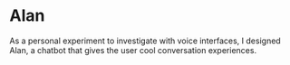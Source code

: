 # Alan
As a personal experiment to investigate with voice interfaces, I designed Alan, a chatbot that gives the user cool conversation experiences.
